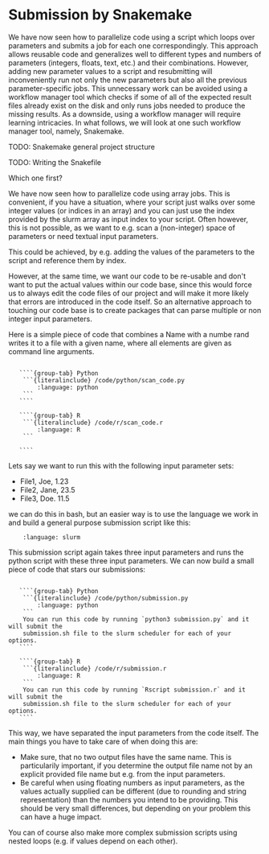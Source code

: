# Submission by Snakemake

We have now seen how to parallelize code using a script which loops over parameters and 
submits a job for each one correspondingly. This approach allows reusable code and generalizes 
well to different types and numbers of parameters (integers, floats, text, etc.)
and their combinations. However, adding new parameter values to a script and resubmitting
will inconveniently run not only the new parameters but also all the previous
parameter-specific jobs. This unnecessary work can be avoided using a workflow
manager tool which checks if some of all of the expected result files already exist on
the disk and only runs jobs needed to produce the missing results. As a downside, using a workflow manager
will require learning intricacies. In what follows, we will look at one such workflow 
manager tool, namely, Snakemake.



TODO: Snakemake general project structure

TODO: Writing the Snakefile

Which one first? 



We have now seen how to parallelize code using array jobs. This is convenient, if you have
a situation, where your script just walks over some integer values (or indices in an array)
and you can just use the index provided by the slurm array as input index to your script.
Often however, this is not possible, as we want to e.g. scan a (non-integer) space of parameters or need textual input parameters.

This could be achieved, by e.g. adding the values of the parameters to the script and reference them by index.

However, at the same time, we want our code to be re-usable and don't want to put the
actual values within our code base, since this would force us to always edit the code files
of our project and will make it more likely that errors are introduced in the code itself.
So an alternative approach to touching our code base is to create packages that can parse
multiple or non integer input parameters.

Here is a simple piece of code that combines a Name with a numbe rand writes it to a
file with a given name, where all elements are given as command line arguments.

`````{tabs}

   ````{group-tab} Python
    ```{literalinclude} /code/python/scan_code.py
        :language: python
    ```
   ````

   ````{group-tab} R
    ```{literalinclude} /code/r/scan_code.r
        :language: R
    ```

   ````
`````

Lets say we want to run this with the following input parameter sets:

- File1, Joe, 1.23
- File2, Jane, 23.5
- File3, Doe. 11.5

we can do this in bash, but an easier way is to use the language we work in and build a general purpose submission script like this:

```{literalinclude} /code/slurm/submission.sh
    :language: slurm
```

This submission script again takes three input parameters and runs the python script with
these three input parameters. We can now build a small piece of code that stars our
submissions:

`````{tabs}

   ````{group-tab} Python
    ```{literalinclude} /code/python/submission.py
        :language: python
    ```
    You can run this code by running `python3 submission.py` and it will submit the
    submission.sh file to the slurm scheduler for each of your options.
   ````

   ````{group-tab} R
    ```{literalinclude} /code/r/submission.r
        :language: R
    ```
    You can run this code by running `Rscript submission.r` and it will submit the
    submission.sh file to the slurm scheduler for each of your options.
   ````
`````

This way, we have separated the input parameters from the code itself.
The main things you have to take care of when doing this are:

- Make sure, that no two output files have the same name. This is particularily important, if you determine the output file name not by an explicit provided file name but e.g. from the input parameters.
- Be careful when using floating numbers as input parameters, as the values actually supplied can be different (due to rounding and string representation) than the numbers you intend to be providing. This should be very small differences, but depending on your problem this can have a huge impact.

You can of course also make more complex submission scripts using nested loops (e.g. if values depend on each other).
